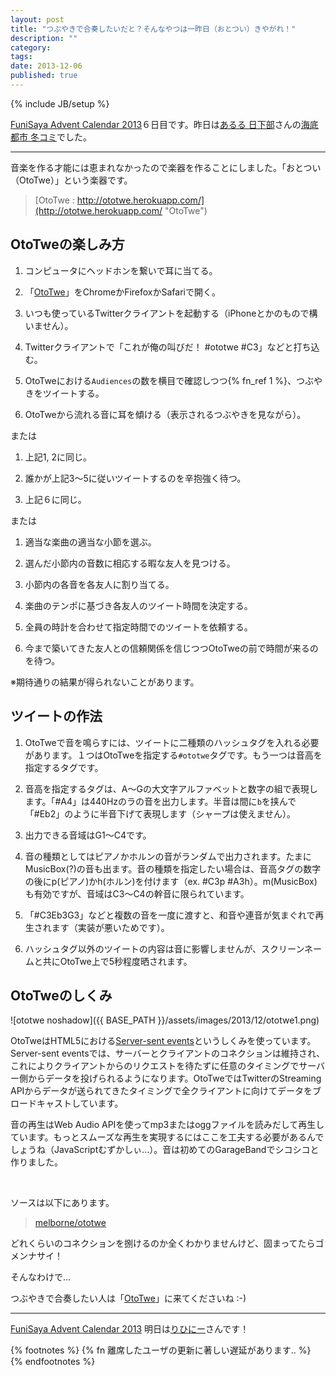 ```yaml
---
layout: post
title: "つぶやきで合奏したいだと？そんなやつは一昨日（おとつい）きやがれ！"
description: ""
category: 
tags: 
date: 2013-12-06
published: true
---
```

{% include JB/setup %}


[FuniSaya Advent Calendar 2013](http://www.adventar.org/calendars/95)６日目です。昨日は[あるる 日下部](http://www.adventar.org/users/1306 "あるる 日下部 - Adventar")さんの[海底都市 冬コミ](http://arlerlyeh.blog.fc2.com/blog-entry-12.html)でした。

---

音楽を作る才能には恵まれなかったので楽器を作ることにしました。「おとつい（OtoTwe）」という楽器です。

> [OtoTwe : http://ototwe.herokuapp.com/](http://ototwe.herokuapp.com/ "OtoTwe")

## OtoTweの楽しみ方

1. コンピュータにヘッドホンを繋いで耳に当てる。

2. 「[OtoTwe](http://ototwe.herokuapp.com/ "OtoTwe")」をChromeかFirefoxかSafariで開く。

3. いつも使っているTwitterクライアントを起動する（iPhoneとかのもので構いません）。

4. Twitterクライアントで「これが俺の叫びだ！ #ototwe #C3」などと打ち込む。

5. OtoTweにおける`Audiences`の数を横目で確認しつつ{% fn_ref 1 %}、つぶやきをツイートする。

6. OtoTweから流れる音に耳を傾ける（表示されるつぶやきを見ながら）。

または

1. 上記1, 2に同じ。

2. 誰かが上記3〜5に従いツイートするのを辛抱強く待つ。

3. 上記６に同じ。

または

1. 適当な楽曲の適当な小節を選ぶ。

2. 選んだ小節内の音数に相応する暇な友人を見つける。

3. 小節内の各音を各友人に割り当てる。

4. 楽曲のテンポに基づき各友人のツイート時間を決定する。

5. 全員の時計を合わせて指定時間でのツイートを依頼する。

6. 今まで築いてきた友人との信頼関係を信じつつOtoTweの前で時間が来るのを待つ。

※期待通りの結果が得られないことがあります。

## ツイートの作法

1. OtoTweで音を鳴らすには、ツイートに二種類のハッシュタグを入れる必要があります。１つはOtoTweを指定する`#ototwe`タグです。もう一つは音高を指定するタグです。

2. 音高を指定するタグは、A〜Gの大文字アルファベットと数字の組で表現します。「#A4」は440Hzのラの音を出力します。半音は間に`b`を挟んで「#Eb2」のように半音下げて表現します（シャープは使えません）。

3. 出力できる音域はG1〜C4です。

4. 音の種類としてはピアノかホルンの音がランダムで出力されます。たまにMusicBox(?)の音も出ます。音の種類を指定したい場合は、音高タグの数字の後にp(ピアノ)かh(ホルン)を付けます（ex. #C3p #A3h）。m(MusicBox)も有効ですが、音域はC3〜C4の幹音に限られています。

5. 「#C3Eb3G3」などと複数の音を一度に渡すと、和音や連音が気まぐれで再生されます（実装が悪いためです）。

6. ハッシュタグ以外のツイートの内容は音に影響しませんが、スクリーンネームと共にOtoTwe上で5秒程度晒されます。


## OtoTweのしくみ

![ototwe noshadow]({{ BASE_PATH }}/assets/images/2013/12/ototwe1.png)

OtoTweはHTML5における[Server-sent events](https://developer.mozilla.org/ja/docs/Server-sent_events "Server-sent events \| MDN")というしくみを使っています。Server-sent eventsでは、サーバーとクライアントのコネクションは維持され、これによりクライアントからのリクエストを待たずに任意のタイミングでサーバー側からデータを投げられるようになります。OtoTweではTwitterのStreaming APIからデータが送られてきたタイミングで全クライアントに向けてデータをブロードキャストしています。

音の再生はWeb Audio APIを使ってmp3またはoggファイルを読みだして再生しています。もっとスムーズな再生を実現するにはここを工夫する必要があるんでしょうね（JavaScriptむずかしぃ...）。音は初めてのGarageBandでシコシコと作りました。

<br/>

ソースは以下にあります。

> [melborne/ototwe](https://github.com/melborne/ototwe "melborne/ototwe")

どれくらいのコネクションを捌けるのか全くわかりませんけど、固まってたらゴメンナサイ！



そんなわけで...

つぶやきで合奏したい人は「[OtoTwe](http://ototwe.herokuapp.com/ "OtoTwe")」に来てくださいね :-)


---

[FuniSaya Advent Calendar 2013](http://www.adventar.org/calendars/95) 明日は[りひにー](http://www.adventar.org/users/974 "りひにー - Adventar")さんです！

{% footnotes %}
{% fn 離席したユーザの更新に著しい遅延があります.. %}
{% endfootnotes %}
